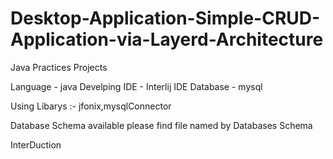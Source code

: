 # Desktop-Application-Simple-CRUD-Application-via-Layerd-Architecture
Java Practices Projects


Language - java
Develping IDE - Interlij IDE
Database - mysql

Using Libarys :- jfonix,mysqlConnector


Database Schema available please find file named by Databases Schema 



InterDuction

